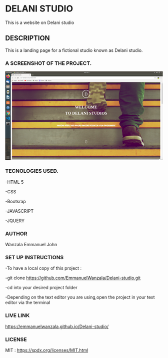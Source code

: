 # DELANI STUDIO
This is a website on Delani studio

## DESCRIPTION 
This is a landing page for a fictional studio known as Delani studio.

### A SCREENSHOT OF THE PROJECT.
<img src="images/screenshot.png">



### TECNOLOGIES USED.
-HTML 5

-CSS

-Bootsrap

-JAVASCRIPT

-JQUERY

### AUTHOR

Wanzala Emmanuel John

###  SET UP INSTRUCTIONS
-To have a local copy of this project :

-git clone https://github.com/EmmanuelWanzala/Delani-studio.git

-cd into your desired project folder

-Depending on the text editor you are using,open the  project in your text editor via the terminal

### LIVE LINK

https://emmanuelwanzala.github.io/Delani-studio/

### LICENSE

MIT : https://spdx.org/licenses/MIT.html

